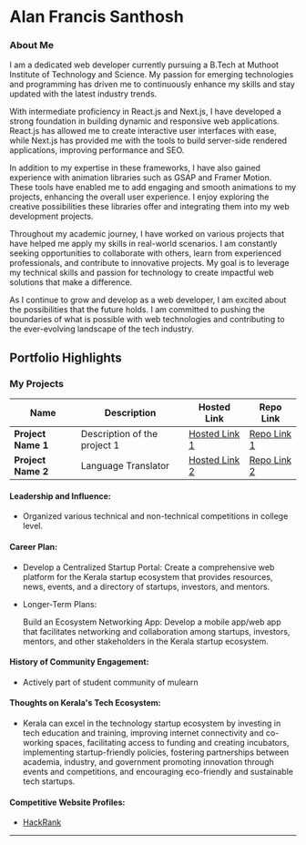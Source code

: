 # Alan Francis Santhosh

### About Me

I am a dedicated web developer currently pursuing a B.Tech at Muthoot Institute of Technology and Science. My passion for emerging technologies and programming has driven me to continuously enhance my skills and stay updated with the latest industry trends. 

With intermediate proficiency in React.js and Next.js, I have developed a strong foundation in building dynamic and responsive web applications. React.js has allowed me to create interactive user interfaces with ease, while Next.js has provided me with the tools to build server-side rendered applications, improving performance and SEO.

In addition to my expertise in these frameworks, I have also gained experience with animation libraries such as GSAP and Framer Motion. These tools have enabled me to add engaging and smooth animations to my projects, enhancing the overall user experience. I enjoy exploring the creative possibilities these libraries offer and integrating them into my web development projects.

Throughout my academic journey, I have worked on various projects that have helped me apply my skills in real-world scenarios. I am constantly seeking opportunities to collaborate with others, learn from experienced professionals, and contribute to innovative projects. My goal is to leverage my technical skills and passion for technology to create impactful web solutions that make a difference.

As I continue to grow and develop as a web developer, I am excited about the possibilities that the future holds. I am committed to pushing the boundaries of what is possible with web technologies and contributing to the ever-evolving landscape of the tech industry.


## Portfolio Highlights

### My Projects

| Name                | Description                                                               | Hosted Link                              | Repo Link                                                      |
|---------------------|---------------------------------------------------------------------------|------------------------------------------|----------------------------------------------------------------|
| **Project Name 1**  | Description of the project 1                                              | [Hosted Link 1](https://example.com)    | [Repo Link 1](https://github.com/username/project1)             |
| **Project Name 2**  | Language Translator                                            | [Hosted Link 2](https://alanfrancis442-lag-translator-main-esiqzt.streamlit.app/)    | [Repo Link 2](https://github.com/alanfrancis442/lag-translator)             |


#### Leadership and Influence:

- Organized various technical and non-technical competitions in college level.

#### Career Plan:

- Develop a Centralized Startup Portal: Create a comprehensive web platform for the Kerala startup ecosystem that provides resources, news, events, and a directory of startups, investors, and mentors.

- Longer-Term Plans:

    Build an Ecosystem Networking App: Develop a mobile app/web app that facilitates networking and collaboration among startups, investors, mentors, and other stakeholders in the Kerala startup ecosystem.


#### History of Community Engagement:

- Actively part of student community of mulearn

#### Thoughts on Kerala's Tech Ecosystem:

- Kerala can excel in the technology startup ecosystem by investing in tech education and training, improving internet connectivity and co-working spaces,      facilitating access to funding and creating incubators, implementing startup-friendly policies, fostering partnerships between academia, industry, and government promoting innovation through events and competitions, and encouraging eco-friendly and sustainable tech startups.


#### Competitive Website Profiles:

- [HackRank](https://www.hackerrank.com/profile/alan_prime567)


---